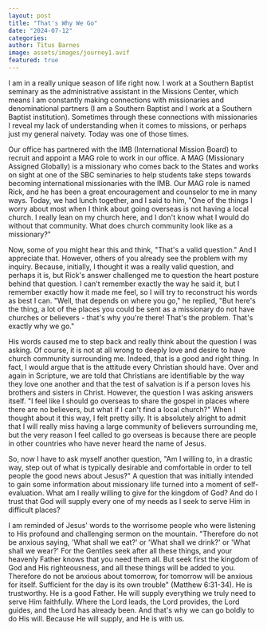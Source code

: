 ```yaml
---
layout: post
title: "That's Why We Go"
date: "2024-07-12"
categories:
author: Titus Barnes
image: assets/images/journey1.avif
featured: true
---
```


I am in a really unique season of life right now. I work at a Southern Baptist seminary as the administrative assistant in the Missions Center, which means I am constantly making connections with missionaries and denominational partners (I am a Southern Baptist and I work at a Southern Baptist institution). Sometimes through these connections with missionaries I reveal my lack of understanding when it comes to missions, or perhaps just my general naivety. Today was one of those times.

Our office has partnered with the IMB (International Mission Board) to recruit and appoint a MAG role to work in our office. A MAG (Missionary Assigned Globally) is a missionary who comes back to the States and works on sight at one of the SBC seminaries to help students take steps towards becoming international missionaries with the IMB. Our MAG role is named Rick, and he has been a great encouragement and counselor to me in many ways. Today, we had lunch together, and I said to him, "One of the things I worry about most when I think about going overseas is not having a local church. I really lean on my church here, and I don't know what I would do without that community. What does church community look like as a missionary?"

Now, some of you might hear this and think, "That's a valid question." And I appreciate that. However, others of you already see the problem with my inquiry. Because, initially, I thought it was a really valid question, and perhaps it is, but Rick's answer challenged me to question the heart posture behind that question. I can't remember exactly the way he said it, but I remember exactly how it made me feel, so I will try to reconstruct his words as best I can. "Well, that depends on where you go," he replied, "But here's the thing, a lot of the places you could be sent as a missionary do not have churches or believers - that's why you're there! That's the problem. That's exactly why we go."

His words caused me to step back and really think about the question I was asking. Of course, it is not at all wrong to deeply love and desire to have church community surrounding me. Indeed, that is a good and right thing. In fact, I would argue that is the attitude every Christian should have. Over and again in Scripture, we are told that Christians are identifiable by the way they love one another and that the test of salvation is if a person loves his brothers and sisters in Christ. However, the question I was asking answers itself. "I feel like I should go overseas to share the gospel in places where there are no believers, but what if I can't find a local church?" When I thought about it this way, I felt pretty silly.  It is absolutely alright to admit that I will really miss having a large community of believers surrounding me, but the very reason I feel called to go overseas is because there are people in other countries who have never heard the name of Jesus.

So, now I have to ask myself another question, "Am I willing to, in a drastic way, step out of what is typically desirable and comfortable in order to tell people the good news about Jesus?" A question that was initially intended to gain some information about missionary life turned into a moment of self-evaluation. What am I really willing to give for the kingdom of God? And do I trust that God will supply every one of my needs as I seek to serve Him in difficult places?

I am reminded of Jesus' words to the worrisome people who were listening to His profound and challenging sermon on the mountain. "Therefore do not be anxious saying, 'What shall we eat?' or 'What shall we drink?' or 'What shall we wear?' For the Gentiles seek after all these things, and your heavenly Father knows that you need them all. But seek first the kingdom of God and His righteousness, and all these things will be added to you. Therefore do not be anxious about tomorrow, for tomorrow will be anxious for itself. Sufficient for the day is its own trouble" (Matthew 6:31-34). He is trustworthy. He is a good Father. He will supply everything we truly need to serve Him faithfully. Where the Lord leads, the Lord provides, the Lord guides, and the Lord has already been. And that's why we can go boldly to do His will. Because He will supply, and He is with us.
